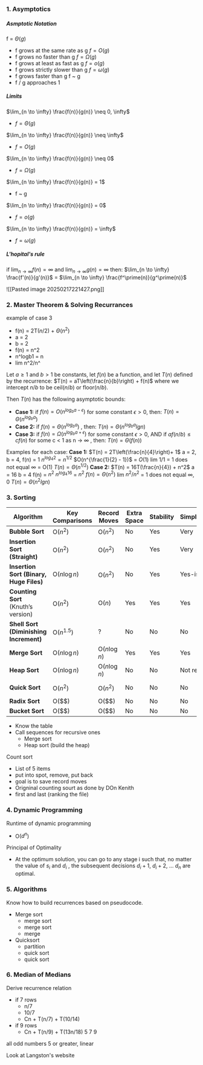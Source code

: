 
### 1. Asymptotics

##### Asmptotic Notation
f = $\Theta(g)$
- f grows at the same rate as g
$f = O(g)$ 
- f grows no faster than g
$f = \Omega(g)$
- f grows at least as fast as g
$f = o(g)$ 
- f grows strictly slower than g
$f = \omega(g)$ 
- f grows faster than g
f ~ g
- f / g approaches 1

##### Limits
$\lim_{n \to \infty} \frac{f(n)}{g(n)} \neq 0, \infty$
- $f = \Theta(g)$

$\lim_{n \to \infty} \frac{f(n)}{g(n)} \neq \infty$
- $f = O(g)$

$\lim_{n \to \infty} \frac{f(n)}{g(n)} \neq 0$
- $f = \Omega(g)$

$\lim_{n \to \infty} \frac{f(n)}{g(n)} = 1$
- f ~ g

$\lim_{n \to \infty} \frac{f(n)}{g(n)} = 0$
- $f = o(g)$

$\lim_{n \to \infty} \frac{f(n)}{g(n)} = \infty$
- $f = \omega(g)$

##### L'hopital's rule
if $\lim_{n \to \infty} f(n) = \infty$ and $\lim_{n \to \infty} g(n) = \infty$ 
	then: $\lim_{n \to \infty} \frac{f'(n)}{g'(n)}$ = $\lim_{n \to \infty} \frac{f^\prime(n)}{g^\prime(n)}$

![[Pasted image 20250217221427.png]]



### 2. Master Theorem & Solving Recurrances

example of case 3
- f(n) = 2T($n/2$) + $\Theta(n^2)$ 
- a = 2 
- b = 2
- f(n) = n^2
- n^logb1 = n
- lim n^2/n^

Let $a \geq 1$ and $b > 1$  be constants, let $f(n)$ be a function, and let $T(n)$ defined by the recurrence:
	$T(n) = aT\left(\frac{n}{b}\right) + f(n)$ 
where we intercept $n/b$ to be ceil($n/b$) or floor($n/b$).

Then $T(n)$ has the following asymptotic bounds:
- **Case 1:** if $f(n) = O(n^{log_{b}a - \epsilon})$  for some constant $\epsilon > 0$, then:
		$T(n) = \Theta(n^{log_{b}a})$ 
- **Case 2:** if $f(n) = \Theta(n^{log_{b}a})$ , then:
		$T(n) = \Theta(n^{log_{b}a}lgn)$ 
- **Case 3:** if $f(n) = \Omega(n^{log_{b}a + \epsilon})$  for some constant $\epsilon > 0$, AND if $af(n/b) \leq cf(n)$ for some c < 1 as n -> $\infty$ , then:
		$T(n) = \Theta(f(n))$ 

Examples for each case:
	**Case 1:**
		$T(n) = 2T\left(\frac{n}{4}\right)+ 1$ 
		a = 2, b = 4, f(n) = 1
		$n^{log_{4}2} = n^{1/2}$ 
		$O(n^{\frac{1}{2} - 1})$  = $O(1)$ 
		lim $1/1$ = 1 does not equal $\infty$  = O(1)
		$T(n) = \Theta(n^{1/2})$
	**Case 2:**
		$T(n) = 16T(\frac{n}{4}) + n^2$ 
		a = 16 b = 4 f(n) = $n^2$ 
		$n^{log_{4}16}$ = $n^2$
		$f(n) = \Theta(n^2)$ 
		lim $n^2/n^2$ = 1 does not equal $\infty, 0$ 
		$T(n) = \Theta(n^2lgn)$ 

### 3. Sorting

| Algorithm                         | Key Comparisons  | Record Moves   | Extra Space | Stability | Simplicity | Best Case | Average Case |
|----------------------------------|------------------|----------------|-------------|-----------|------------|------------|--------------|
| **Bubble Sort**                  | O($n^2$)        | O($n^2$)       | No          | Yes       | Very       | O($n$)     | ?            |
| **Insertion Sort (Straight)**     | O($n^2$)        | O($n^2$)       | No          | Yes       | Very       | O($n$)     | ?            |
| **Insertion Sort (Binary, Huge Files)** | O($n\log n$) | O($n^2$)       | No          | Yes       | Yes-ish    | O($n$)     | O($n\log n$) |
| **Counting Sort** (Knuth’s version) | O($n^2$)      | O($n$)         | Yes         | Yes       | Yes        | O($n^2$)   | O($n^2$)     |
| **Shell Sort (Diminishing Increment)** | O($n^{1.5}$) | ?              | No          | No        | No         | ?          | ?            |
| **Merge Sort**                    | O($n\log n$)    | O($n\log n$)   | Yes         | Yes       | Yes        | O($n\log n$) | O($n\log n$) |
| **Heap Sort**                     | O($n\log n$)    | O($n\log n$)   | No          | No        | Not really | O($n\log n$) | O($n\log n$) |
| **Quick Sort**                    | O($n^2$)        | O($n^2$)       | No          | No        | No         | O($n\log n$) | ?            |
| **Radix Sort**                    | O($$)        | O($$)       | No          | No        | No         | O($$) | ?            |
| **Bucket Sort**                    | O($$)        | O($$)       | No          | No        | No         | O($$) | ?            |
- Know the table
- Call sequences for recursive ones
	- Merge sort
	- Heap sort (build the heap)

Count sort
- List of 5 items
- put into spot, remove, put back
- goal is to save record moves 
- Origninal counting sourt as done by DOn Kenith
- first and last (ranking the file)

### 4. Dynamic Programming
Runtime of dynamic programming
- O($d^n$)

Principal of Optimality
- At the optimum solution, you can go to any stage i such that, no matter the value of $s_i$ and $d_i$ , the subsequent decisions $d_i+1$, $d_i+2$, ... $d_n$ are optimal.

### 5. Algorithms
Know how to build recurrences based on pseudocode.
- Merge sort
	- merge sort
	- merge sort 
	- merge
- Quicksort
	- partition 
	- quick sort
	- quick sort

### 6. Median of Medians
Derive recurrence relation
- if 7 rows
	- n/7 
	- 10/7
	- Cn + T(n/7) + T(10/14)
- if 9 rows
	- Cn + T(n/9) + T(13n/18)
5 7 9

all odd numbers 5 or greater, linear


Look at Langston's website